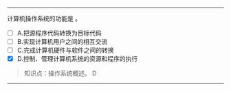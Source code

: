 ---
计算机操作系统的功能是 。
- [ ] A.把源程序代码转换为目标代码 
- [ ] B.实现计算机用户之间的相互交流 
- [ ] C.完成计算机硬件与软件之间的转换 
- [x] D.控制、管理计算机系统的资源和程序的执行

> 知识点：操作系统概述。
> D

---